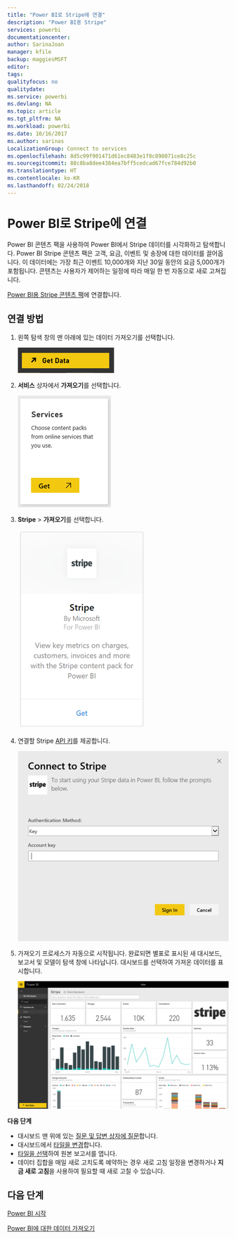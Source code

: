 ```yaml
---
title: "Power BI로 Stripe에 연결"
description: "Power BI용 Stripe"
services: powerbi
documentationcenter: 
author: SarinaJoan
manager: kfile
backup: maggiesMSFT
editor: 
tags: 
qualityfocus: no
qualitydate: 
ms.service: powerbi
ms.devlang: NA
ms.topic: article
ms.tgt_pltfrm: NA
ms.workload: powerbi
ms.date: 10/16/2017
ms.author: sarinas
LocalizationGroup: Connect to services
ms.openlocfilehash: 8d5c99f901471d61ec8483e1f8c898071ce8c25c
ms.sourcegitcommit: 88c8ba8dee4384ea7bff5cedcad67fce784d92b0
ms.translationtype: HT
ms.contentlocale: ko-KR
ms.lasthandoff: 02/24/2018
---
```

# <a name="connect-to-stripe-with-power-bi"></a>Power BI로 Stripe에 연결
Power BI 콘텐츠 팩을 사용하여 Power BI에서 Stripe 데이터를 시각화하고 탐색합니다. Power BI Stripe 콘텐츠 팩은 고객, 요금, 이벤트 및 송장에 대한 데이터를 끌어옵니다. 이 데이터에는 가장 최근 이벤트 10,000개와 지난 30일 동안의 요금 5,000개가 포함됩니다. 콘텐츠는 사용자가 제어하는 일정에 따라 매일 한 번 자동으로 새로 고쳐집니다. 

[Power BI용 Stripe 콘텐츠 팩](https://app.powerbi.com/getdata/services/stripe)에 연결합니다.

## <a name="how-to-connect"></a>연결 방법
1. 왼쪽 탐색 창의 맨 아래에 있는 데이터 가져오기를 선택합니다.  
   
    ![](media/service-connect-to-stripe/getdata.png)
2. **서비스** 상자에서 **가져오기**를 선택합니다.  
   
    ![](media/service-connect-to-stripe/services.png)  
3. **Stripe** &gt; **가져오기**를 선택합니다.  
   
    ![](media/service-connect-to-stripe/stripe.png)  
4. 연결할 Stripe [API 키](https://dashboard.stripe.com/account/apikeys)를 제공합니다.  
   
    ![](media/service-connect-to-stripe/creds.png)
5. 가져오기 프로세스가 자동으로 시작됩니다. 완료되면 별표로 표시된 새 대시보드, 보고서 및 모델이 탐색 창에 나타납니다. 대시보드를 선택하여 가져온 데이터를 표시합니다.
   
    ![](media/service-connect-to-stripe/dashboard.png)

**다음 단계**

* 대시보드 맨 위에 있는 [질문 및 답변 상자에 질문](power-bi-q-and-a.md)합니다.
* 대시보드에서 [타일을 변경](service-dashboard-edit-tile.md)합니다.
* [타일을 선택](service-dashboard-tiles.md)하여 원본 보고서를 엽니다.
* 데이터 집합을 매일 새로 고치도록 예약하는 경우 새로 고침 일정을 변경하거나 **지금 새로 고침**을 사용하여 필요할 때 새로 고칠 수 있습니다.

## <a name="next-steps"></a>다음 단계
[Power BI 시작](service-get-started.md)

[Power BI에 대한 데이터 가져오기](service-get-data.md)

